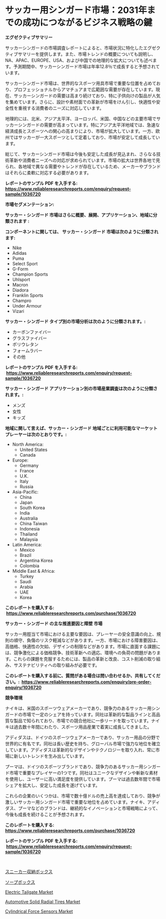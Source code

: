 <p><h1>サッカー用シンガード市場：2031年までの成功につながるビジネス戦略の鍵</h1></p><p><strong>エグゼクティブサマリー</strong></p>
<p><p>サッカーシンガードの市場調査レポートによると、市場状況に特化したエグゼクティブサマリーを提供します。また、市場トレンドの概要についても説明し、NA、APAC、EUROPE、USA、および中国での地理的な拡大についても述べます。予測期間中、サッカーシンガード市場は年率12.8％で成長すると予想されています。</p><p>サッカーシンガード市場は、世界的なスポーツ用具市場で重要な位置を占めており、プロフェッショナルからアマチュアまで広範囲な需要が存在しています。現在、サッカーシンガードの需要は高まり続けており、特に子供向けの製品が人気を集めています。さらに、設計や素材面での革新が市場をけん引し、快適性や安全性を重視する消費者のニーズに対応しています。</p><p>地理的には、北米、アジア太平洋、ヨーロッパ、米国、中国などの主要市場でサッカーシンガードの需要が高まっています。特にアジア太平洋地域では、急速な経済成長とスポーツへの関心の高まりにより、市場が拡大しています。一方、欧州ではサッカーが一大スポーツとして定着しており、市場が安定して成長しています。</p><p>総じて、サッカーシンガード市場は今後も安定した成長が見込まれ、さらなる技術革新や消費者ニーズへの対応が求められています。市場の拡大は世界各地で見られ、各地域で異なる需要やトレンドが存在しているため、メーカーやブランドはそれらに柔軟に対応する必要があります。</p></p>
<p><strong>レポートのサンプル PDF を入手する: <a href="https://www.reliableresearchreports.com/enquiry/request-sample/1036720">https://www.reliableresearchreports.com/enquiry/request-sample/1036720</a></strong></p>
<p><strong>市場セグメンテーション:</strong></p>
<p><strong> サッカー・シンガード 市場はさらに概要、展開、アプリケーション、地域に分類されます :</strong></p>
<p><strong>コンポーネントに関しては、 サッカー・シンガード 市場は次のように分類されます: &nbsp;</strong></p>
<p><ul><li>Nike</li><li>Adidas</li><li>Puma</li><li>Select Sport</li><li>G-Form</li><li>Champion Sports</li><li>Uhlsport</li><li>Macron</li><li>Diadora</li><li>Franklin Sports</li><li>Champro</li><li>Under Armour</li><li>Vizari</li></ul></p>
<p><strong> サッカー・シンガード タイプ別の市場分析は次のように分類されます。:</strong></p>
<p><ul><li>カーボンファイバー</li><li>グラスファイバー</li><li>ポリウレタン</li><li>フォームラバー</li><li>その他</li></ul></p>
<p><strong>レポートのサンプル PDF を入手する: &nbsp;<a href="https://www.reliableresearchreports.com/enquiry/request-sample/1036720">https://www.reliableresearchreports.com/enquiry/request-sample/1036720</a></strong></p>
<p><strong> サッカー・シンガード アプリケーション別の市場産業調査は次のように分類されます。:</strong></p>
<p><ul><li>メンズ</li><li>女性</li><li>キッズ</li></ul></p>
<p><strong>地域に関して言えば、サッカー・シンガード 地域ごとに利用可能なマーケットプレーヤーは次のとおりです。:</strong></p>
<p><ul>
    <li>
        North America:
        <ul>
            <li>United States</li>
            <li>Canada</li>
        </ul>
    </li>
    <li>
        Europe:
        <ul>
            <li>Germany</li>
            <li>France</li>
            <li>U.K.</li>
            <li>Italy</li>
            <li>Russia</li>
        </ul>
    </li>
    <li>
        Asia-Pacific:
        <ul>
            <li>China</li>
            <li>Japan</li>
            <li>South Korea</li>
            <li>India</li>
            <li>Australia</li>
            <li>China Taiwan</li>
            <li>Indonesia</li>
            <li>Thailand</li>
            <li>Malaysia</li>
        </ul>
    </li>
    <li>
        Latin America:
        <ul>
            <li>Mexico</li>
            <li>Brazil</li>
            <li>Argentina Korea</li>
            <li>Colombia</li>
        </ul>
    </li>
    <li>
        Middle East & Africa:
        <ul>
            <li>Turkey</li>
            <li>Saudi</li>
            <li>Arabia</li>
            <li>UAE</li>
            <li>Korea</li>
        </ul>
    </li>
    </ul></p>
<p><strong>このレポートを購入する: &nbsp;<a href="https://www.reliableresearchreports.com/purchase/1036720">https://www.reliableresearchreports.com/purchase/1036720</a></strong></p>
<p><strong>サッカー・シンガード の主な推進要因と障壁 市場</strong></p>
<p><p>サッカー用脛当て市場における主要な要因は、プレーヤーの安全意識の向上、規則の順守、負傷のリスク軽減などがあります。一方、市場における障害要因は、高価格、快適性の欠如、デザインの制限などがあります。市場に直面する課題には、競争激化による価格競争、技術革新への適応、環境への負荷の問題があります。これらの課題を克服するためには、製品の革新と改良、コスト削減の取り組み、サステナビリティへの取り組みが必要です。</p></p>
<p><strong>このレポートを購入する前に、質問がある場合は問い合わせるか、共有してください。:&nbsp; <a href="https://www.reliableresearchreports.com/enquiry/pre-order-enquiry/1036720">https://www.reliableresearchreports.com/enquiry/pre-order-enquiry/1036720</a></strong></p>
<p><strong>競争環境</strong></p>
<p><p>ナイキは、米国のスポーツウェアメーカーであり、競争力のあるサッカー用シンガードの市場で一定のシェアを持っています。同社は革新的な製品ラインと高品質な製品で知られており、市場での競合他社に一歩リードを取っています。ナイキは過去数十年間にわたり、スポーツ用品産業で着実に成長してきました。 </p><p>アディダスは、ドイツのスポーツウェアメーカーであり、サッカー用品の分野で世界的に有名です。同社は長い歴史を持ち、グローバル市場で強力な地位を確立しています。アディダスは革新的なデザインやテクノロジーを取り入れ、常に市場に新しいトレンドを生み出しています。</p><p>プーマは、ドイツのスポーツブランドであり、競争力のあるサッカー用シンガード市場で重要なプレイヤーの1つです。同社はユニークなデザインや斬新な素材を使用し、ユーザーに高い満足度を提供しています。プーマは過去数年間で市場シェアを拡大し、安定した成長を遂げています。</p><p>これらの企業のいくつかは、市場で数十億ドルの売上高を達成しており、競争が激しいサッカー用シンガード市場で重要な地位を占めています。ナイキ、アディダス、プーマなどのブランドは、継続的なイノベーションと市場戦略によって、今後も成長を続けることが予想されます。</p></p>
<p><strong>このレポートを購入する: &nbsp; <a href="https://www.reliableresearchreports.com/purchase/1036720">https://www.reliableresearchreports.com/purchase/1036720</a></strong></p>
<p><strong>レポートのサンプル PDF を入手する: &nbsp;<a href="https://www.reliableresearchreports.com/enquiry/request-sample/1036720">https://www.reliableresearchreports.com/enquiry/request-sample/1036720</a></strong><strong></strong></p>
<p>&nbsp;</p>
<p><p><a href="https://github.com/ppmazlotr77499/Market-Research-Report-List-1/blob/main/3550168187655.md">スニーカー収納ボックス</a></p><p><a href="https://github.com/joaejkdzgyljvo6/Market-Research-Report-List-1/blob/main/1659251187656.md">ソープボックス</a></p><p><a href="https://github.com/lylyparadise/Market-Research-Report-List-2/blob/main/electric-tailgate-market.md">Electric Tailgate Market</a></p><p><a href="https://issuu.com/reportprime-2/docs/automotive-solid-radial-tires-market-size-2030.ppt">Automotive Solid Radial Tires Market</a></p><p><a href="https://view.publitas.com/reportprime-1/cylindrical-force-sensors-market-centers-on-aspects-such-as-market-growth-market-share-market-opportunity-and-projected-forecasts-spanning-from-2024-to-2031/">Cylindrical Force Sensors Market</a></p></p>